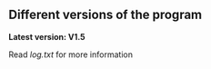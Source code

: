 ## Different versions of the program

**Latest version: V1.5**

Read _log.txt_ for more information
